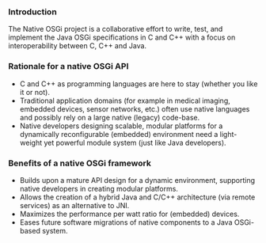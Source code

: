### Introduction


The Native OSGi project is a collaborative effort to write, test, and implement the Java OSGi
specifications in C and C++ with a focus on interoperability between C, C++ and Java.

### Rationale for a native OSGi API

 - C and C++ as programming languages are here to stay (whether you like it or not).
 - Traditional application domains (for example in medical imaging, embedded devices, sensor networks, etc.)
   often use native languages and possibly rely on a large native (legacy) code-base.
 - Native developers designing scalable, modular platforms for a dynamically reconfigurable (embedded)
   environment need a light-weight yet powerful module system (just like Java developers).

### Benefits of a native OSGi framework

 - Builds upon a mature API design for a dynamic environment, supporting native developers in creating
   modular platforms.
 - Allows the creation of a hybrid Java and C/C++ architecture (via remote services) as an alternative to JNI.
 - Maximizes the performance per watt ratio for (embedded) devices.
 - Eases future software migrations of native components to a Java OSGi-based system.

